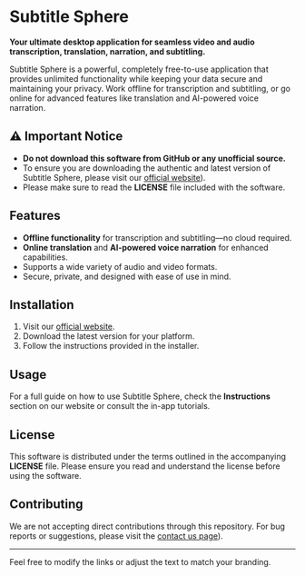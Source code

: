 # Subtitle Sphere  
**Your ultimate desktop application for seamless video and audio transcription, translation, narration, and subtitling.**  

Subtitle Sphere is a powerful, completely free-to-use application that provides unlimited functionality while keeping your data secure and maintaining your privacy. Work offline for transcription and subtitling, or go online for advanced features like translation and AI-powered voice narration.  

## ⚠️ Important Notice  
- **Do not download this software from GitHub or any unofficial source.**  
- To ensure you are downloading the authentic and latest version of Subtitle Sphere, please visit our [official website](https://www.subtitlesphere.com)).  
- Please make sure to read the **LICENSE** file included with the software.  

## Features  
- **Offline functionality** for transcription and subtitling—no cloud required.  
- **Online translation** and **AI-powered voice narration** for enhanced capabilities.  
- Supports a wide variety of audio and video formats.  
- Secure, private, and designed with ease of use in mind.  

## Installation  
1. Visit our [official website](https://www.subtitlesphere.com).  
2. Download the latest version for your platform.  
3. Follow the instructions provided in the installer.  

## Usage  
For a full guide on how to use Subtitle Sphere, check the **Instructions** section on our website or consult the in-app tutorials.  

## License  
This software is distributed under the terms outlined in the accompanying **LICENSE** file. Please ensure you read and understand the license before using the software.  

## Contributing  
We are not accepting direct contributions through this repository. For bug reports or suggestions, please visit the [contact us page](https://www.subtitlesphere.com)).  

---

Feel free to modify the links or adjust the text to match your branding.
